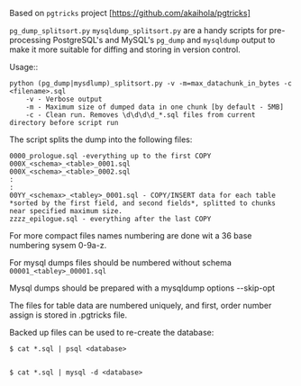 Based on ``pgtricks`` project [https://github.com/akaihola/pgtricks]

``pg_dump_splitsort.py`` ``mysqldump_splitsort.py`` are a handy scripts for pre-processing PostgreSQL's and MySQL's
``pg_dump`` and ``mysqldump`` output to make it more suitable for diffing and storing in version
control.

Usage::

    python (pg_dump|mysdlump)_splitsort.py -v -m=max_datachunk_in_bytes -c <filename>.sql
        -v - Verbose output
        -m - Maximum size of dumped data in one chunk [by default - 5MB]
        -c - Clean run. Removes \d\d\d\d_*.sql files from current directory before script run

The script splits the dump into the following files:

    0000_prologue.sql -everything up to the first COPY
    000X_<schema>_<table>_0001.sql
    000X_<schema>_<table>_0002.sql
    :
    :
    00YY_<schemax>_<tabley>_0001.sql - COPY/INSERT data for each table *sorted by the first field, and second fields*, splitted to chunks near specified maximum size.
    zzzz_epilogue.sql - everything after the last COPY
    
For more compact files names numbering are done wit a 36 base numbering sysem 0-9a-z.

For mysql dumps files should be numbered without schema ``00001_<tabley>_00001.sql``

Mysql dumps should be prepared with a mysqldump options --skip-opt 

The files for table data are numbered uniquely, and first, order number assign is stored in .pgtricks file.

Backed up files can be used to re-create the database:

    $ cat *.sql | psql <database>


    $ cat *.sql | mysql -d <database>
